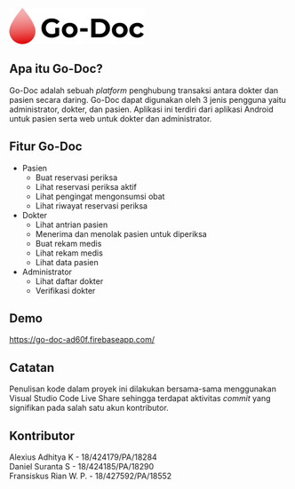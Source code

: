 ![Logo](https://github.com/danielsitepu36/Go-Doc/blob/master/logo.png)

## Apa itu Go-Doc?
Go-Doc adalah sebuah _platform_ penghubung transaksi antara dokter dan pasien secara daring. Go-Doc dapat digunakan oleh 3 jenis pengguna yaitu administrator, dokter, dan pasien. Aplikasi ini terdiri dari aplikasi Android untuk pasien serta web untuk dokter dan administrator.

## Fitur Go-Doc
- Pasien
  - Buat reservasi periksa
  - Lihat reservasi periksa aktif
  - Lihat pengingat mengonsumsi obat
  - Lihat riwayat reservasi periksa
- Dokter
  - Lihat antrian pasien
  - Menerima dan menolak pasien untuk diperiksa
  - Buat rekam medis
  - Lihat rekam medis
  - Lihat data pasien
- Administrator
  - Lihat daftar dokter
  - Verifikasi dokter

## Demo
https://go-doc-ad60f.firebaseapp.com/

## Catatan
Penulisan kode dalam proyek ini dilakukan bersama-sama menggunakan Visual Studio Code Live Share sehingga terdapat aktivitas _commit_ yang signifikan pada salah satu akun kontributor.

## Kontributor
Alexius Adhitya K     - 18/424179/PA/18284 \
Daniel Suranta S      - 18/424185/PA/18290 \
Fransiskus Rian W. P. - 18/427592/PA/18552

